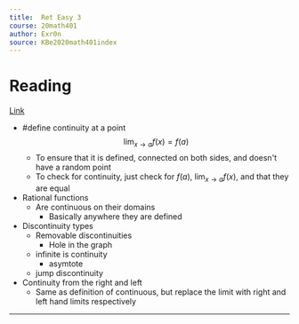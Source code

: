 ```yaml
---
title:  Ret Easy 3
course: 20math401
author: Exr0n
source: KBe2020math401index
---
```


# Reading
[Link](https://openstax.org/books/calculus-volume-1/pages/2-4-continuity)

- #define continuity at a point
$$
\lim_{x\to a}f(x) = f(a)
$$
	- To ensure that it is defined, connected on both sides, and doesn't have a random point
	- To check for continuity, just check for $f(a)$, $\lim_{x\to a}f(x)$, and that they are equal
- Rational functions
	- Are continuous on their domains
		- Basically anywhere they are defined
- Discontinuity types
	- Removable discontinuities
		- Hole in the graph
	- infinite is continuity
		- asymtote
	- jump discontinuity
- Continuity from the right and left
	- Same as definition of continuous, but replace the limit with right and left hand limits respectively

---
